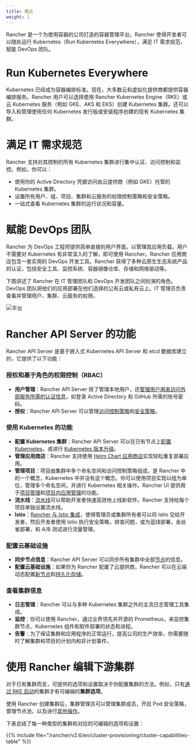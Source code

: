 ```yaml
---
title: 概述
weight: 1
---
```


Rancher 是一个为使用容器的公司打造的容器管理平台。Rancher 使得开发者可以随处运行 Kubernetes（Run Kubernetes Everywhere），满足 IT 需求规范，赋能 DevOps 团队。

# Run Kubernetes Everywhere

Kubernetes 已经成为容器编排标准。现在，大多数云和虚拟化提供商都提供容器编排服务。Rancher 用户可以选择使用 Rancher Kubernetes Engine（RKE）或云 Kubernetes 服务（例如 GKE、AKS 和 EKS）创建 Kubernetes 集群。还可以导入和管理使用任何 Kubernetes 发行版或安装程序创建的现有 Kubernetes 集群。

# 满足 IT 需求规范

Rancher 支持对其控制的所有 Kubernetes 集群进行集中认证、访问控制和监控。例如，你可以：

- 使用你的 Active Directory 凭据访问由云提供商（例如 GKE）托管的 Kubernetes 集群。
- 设置所有用户、组、项目、集群和云服务的权限控制策略和安全策略。
- 一站式查看 Kubernetes 集群的运行状况和容量。

# 赋能 DevOps 团队

Rancher 为 DevOps 工程师提供简单直接的用户界面，以管理其应用负载。用户不需要对 Kubernetes 有非常深入的了解，即可使用 Rancher。Rancher 应用商店包含一套实用的 DevOps 开发工具。Rancher 获得了多种云原生生态系统产品的认证，包括安全工具、监控系统、容器镜像仓库、存储和网络驱动等。

下图讲述了 Rancher 在 IT 管理团队和 DevOps 开发团队之间扮演的角色。DevOps 团队把他们的应用部署在他们选择的公有云或私有云上。IT 管理员负责查看并管理用户、集群、云服务的权限。

![平台]({{<baseurl>}}/img/rancher/platform.png)

# Rancher API Server 的功能

Rancher API Server 是基于嵌入式 Kubernetes API Server 和 etcd 数据库建立的，它提供了以下功能：

### 授权和基于角色的权限控制（RBAC）

- **用户管理**：Rancher API Server 除了管理本地用户，还[管理用户用来访问外部服务所需的认证信息]({{<baseurl>}}/rancher/v2.6/en/admin-settings/authentication/)，如登录 Active Directory 和 GitHub 所需的账号密码。
- **授权**：Rancher API Server 可以管理[访问控制策略]({{<baseurl>}}/rancher/v2.6/en/admin-settings/rbac/)和[安全策略]({{<baseurl>}}/rancher/v2.6/en/admin-settings/pod-security-policies/)。

### 使用 Kubernetes 的功能

- **配置 Kubernetes 集群**：Rancher API Server 可以在已有节点上[配置 Kubernetes]({{<baseurl>}}/rancher/v2.6/en/cluster-provisioning/)，或进行 [Kubernetes 版本升级]({{<baseurl>}}/rancher/v2.6/en/cluster-admin/upgrading-kubernetes)。
- **管理应用商店**：Rancher 支持使用 [Helm Chart 应用商店]({{<baseurl>}}/rancher/v2.6/en/helm-charts/)实现轻松重复部署应用。
- **管理项目**：项目由集群中多个命名空间和访问控制策略组成，是 Rancher 中的一个概念，Kubernetes 中并没有这个概念。你可以使用项目实现以组为单位，管理多个命名空间，并进行 Kubernetes 相关操作。Rancher UI 提供用于[项目管理]({{<baseurl>}}/rancher/v2.6/en/project-admin/)和[项目内应用管理]({{<baseurl>}}/rancher/v2.6/en/k8s-in-rancher/)的功能。
- **流水线**：[流水线]({{<baseurl>}}/rancher/v2.6/en/project-admin/pipelines/)可以帮助开发者快速高效地上线新软件。Rancher 支持给每个项目单独设置流水线。
- **Istio**：[Rancher 与 Istio 集成]({{<baseurl>}}/rancher/v2.6/en/istio/)，使得管理员或集群所有者可以将 Istio 交给开发者，然后开发者使用 Istio 执行安全策略，排查问题，或为蓝绿部署，金丝雀部署，和 A/B 测试进行流量管理。

### 配置云基础设施

- **同步节点信息**：Rancher API Server 可以同步所有集群中全部[节点]({{<baseurl>}}/rancher/v2.6/en/cluster-admin/nodes/)的信息。
- **配置云基础设施**：如果你为 Rancher 配置了云提供商，Rancher 可以在云端动态配置[新节点]({{<baseurl>}}/rancher/v2.6/en/cluster-provisioning/rke-clusters/node-pools/)和[持久化存储]({{<baseurl>}}/rancher/v2.6/en/cluster-admin/volumes-and-storage/)。

### 查看集群信息

- **日志管理**：Rancher 可以与多种 Kubernetes 集群之外的主流日志管理工具集成。
- **监控**：你可以使用 Rancher，通过业界领先并开源的 Prometheus，来监控集群节点、Kubernetes 组件和软件部署的状态和进程。
- **告警**：为了保证集群和应用程序的正常运行，提高公司的生产效率，你需要随时了解集群和项目的计划内和非计划事件。

# 使用 Rancher 编辑下游集群

对于已有集群而言，可提供的选项和设置取决于你配置集群的方法。例如，只有[通过 RKE 启动]({{<baseurl>}}/rancher/v2.6/en/cluster-provisioning/rke-clusters/)的集群才有可编辑的**集群选项**。

使用 Rancher 创建集群后，集群管理员可以管理集群成员，开启 Pod 安全策略，管理节点池，以及进行[其他操作]({{<baseurl>}}/rancher/v2.6/en/cluster-admin/editing-clusters/)。

下表总结了每一种类型的集群和对应的可编辑的选项和设置：

{{% include file="/rancher/v2.6/en/cluster-provisioning/cluster-capabilities-table" %}}
